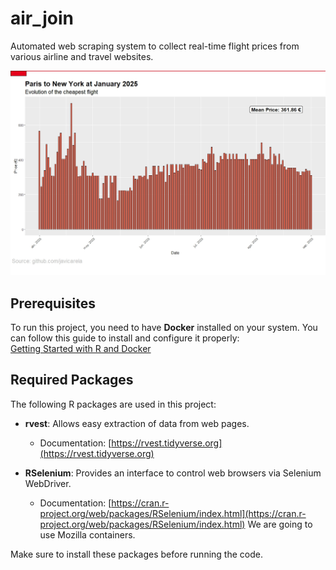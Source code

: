 # air_join
Automated web scraping system to collect real-time flight prices from various airline and travel websites.
<p align="center">
  <img src="https://raw.githubusercontent.com/javicarela/air_join/main/plots/Paris_to_new_york.jpeg" width="800">
</p>
 
## Prerequisites
To run this project, you need to have **Docker** installed on your system. You can follow this guide to install and configure it properly:  
[Getting Started with R and Docker](https://www.appsilon.com/post/r-docker-getting-started)  

## Required Packages

The following R packages are used in this project:

- **rvest**: Allows easy extraction of data from web pages.  
  - Documentation: [https://rvest.tidyverse.org](https://rvest.tidyverse.org)  

- **RSelenium**: Provides an interface to control web browsers via Selenium WebDriver.  
  - Documentation: [https://cran.r-project.org/web/packages/RSelenium/index.html](https://cran.r-project.org/web/packages/RSelenium/index.html)  We are going to use Mozilla containers.

Make sure to install these packages before running the code.


